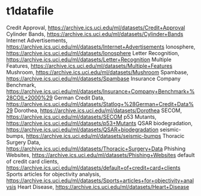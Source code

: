 # t1datafile

Credit Approval, https://archive.ics.uci.edu/ml/datasets/Credit+Approval
Cylinder Bands, https://archive.ics.uci.edu/ml/datasets/Cylinder+Bands
Internet Advertisements, https://archive.ics.uci.edu/ml/datasets/Internet+Advertisements
Ionosphere, https://archive.ics.uci.edu/ml/datasets/Ionosphere
Letter Recognition, https://archive.ics.uci.edu/ml/datasets/Letter+Recognition
Multiple Features, https://archive.ics.uci.edu/ml/datasets/Multiple+Features
Mushroom, https://archive.ics.uci.edu/ml/datasets/Mushroom
Spambase, https://archive.ics.uci.edu/ml/datasets/Spambase
Insurance Company Benchmark, https://archive.ics.uci.edu/ml/datasets/Insurance+Company+Benchmark+%28COIL+2000%29
German Credit Data, https://archive.ics.uci.edu/ml/datasets/Statlog+%28German+Credit+Data%29
Dorothea, https://archive.ics.uci.edu/ml/datasets/Dorothea
SECOM, https://archive.ics.uci.edu/ml/datasets/SECOM
p53 Mutants, https://archive.ics.uci.edu/ml/datasets/p53+Mutants
QSAR biodegradation, https://archive.ics.uci.edu/ml/datasets/QSAR+biodegradation
seismic-bumps, https://archive.ics.uci.edu/ml/datasets/seismic-bumps
Thoracic Surgery Data, https://archive.ics.uci.edu/ml/datasets/Thoracic+Surgery+Data
Phishing Websites, https://archive.ics.uci.edu/ml/datasets/Phishing+Websites
default of credit card clients, https://archive.ics.uci.edu/ml/datasets/default+of+credit+card+clients
Sports articles for objectivity analysis, https://archive.ics.uci.edu/ml/datasets/Sports+articles+for+objectivity+analysis
Heart Disease, https://archive.ics.uci.edu/ml/datasets/Heart+Disease
